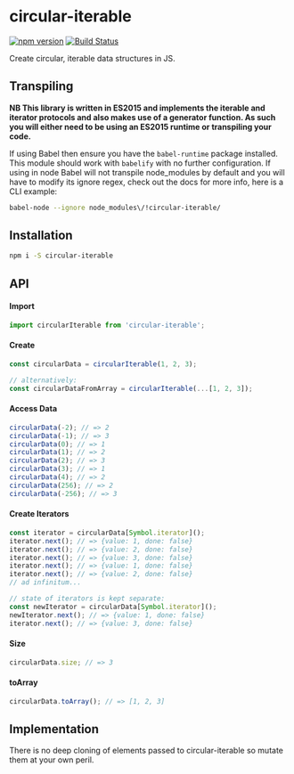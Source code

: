 # circular-iterable

[![npm version](https://badge.fury.io/js/circular-iterable.svg)](http://badge.fury.io/js/circular-iterable)
[![Build Status](https://travis-ci.org/benji6/circular-iterable.svg?branch=master)](https://travis-ci.org/benji6/circular-iterable)

Create circular, iterable data structures in JS.

## Transpiling

**NB This library is written in ES2015 and implements the iterable and iterator protocols and also makes use of a generator function. As such you will either need to be using an ES2015 runtime or transpiling your code.**

If using Babel then ensure you have the `babel-runtime` package installed. This module should work with `babelify` with no further configuration. If using in node Babel will not transpile node_modules by default and you will have to modify its ignore regex, check out the docs for more info, here is a CLI example:

```bash
babel-node --ignore node_modules\/!circular-iterable/
```

## Installation

```bash
npm i -S circular-iterable
```

## API

#### Import

```javascript
import circularIterable from 'circular-iterable';
```

#### Create

```javascript
const circularData = circularIterable(1, 2, 3);

// alternatively:
const circularDataFromArray = circularIterable(...[1, 2, 3]);
```

#### Access Data

```javascript
circularData(-2); // => 2
circularData(-1); // => 3
circularData(0); // => 1
circularData(1); // => 2
circularData(2); // => 3
circularData(3); // => 1
circularData(4); // => 2
circularData(256); // => 2
circularData(-256); // => 3
```

#### Create Iterators

```javascript
const iterator = circularData[Symbol.iterator]();
iterator.next(); // => {value: 1, done: false}
iterator.next(); // => {value: 2, done: false}
iterator.next(); // => {value: 3, done: false}
iterator.next(); // => {value: 1, done: false}
iterator.next(); // => {value: 2, done: false}
// ad infinitum...

// state of iterators is kept separate:
const newIterator = circularData[Symbol.iterator]();
newIterator.next(); // => {value: 1, done: false}
iterator.next(); // => {value: 3, done: false}
```

#### Size

```javascript
circularData.size; // => 3
```

#### toArray

```javascript
circularData.toArray(); // => [1, 2, 3]
```

## Implementation

There is no deep cloning of elements passed to circular-iterable so mutate them at your own peril.

